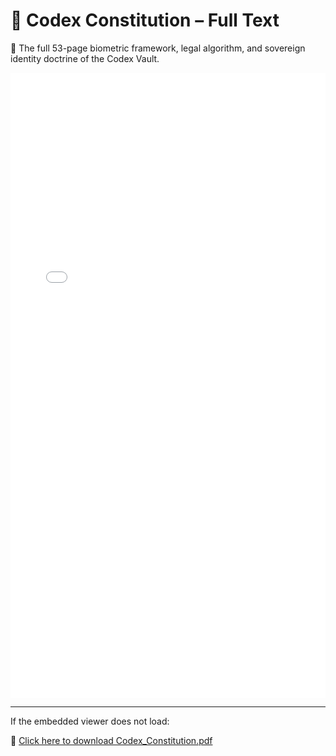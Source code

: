 # 🧬 Codex Constitution – Full Text

📖 The full 53-page biometric framework, legal algorithm, and sovereign identity doctrine of the Codex Vault.

<iframe src="_static/Codex_Constitution.pdf" width="100%" height="1000px" style="border: none;"></iframe>

---

If the embedded viewer does not load:

📄 [Click here to download Codex_Constitution.pdf](./_static/Codex_Constitution.pdf)
